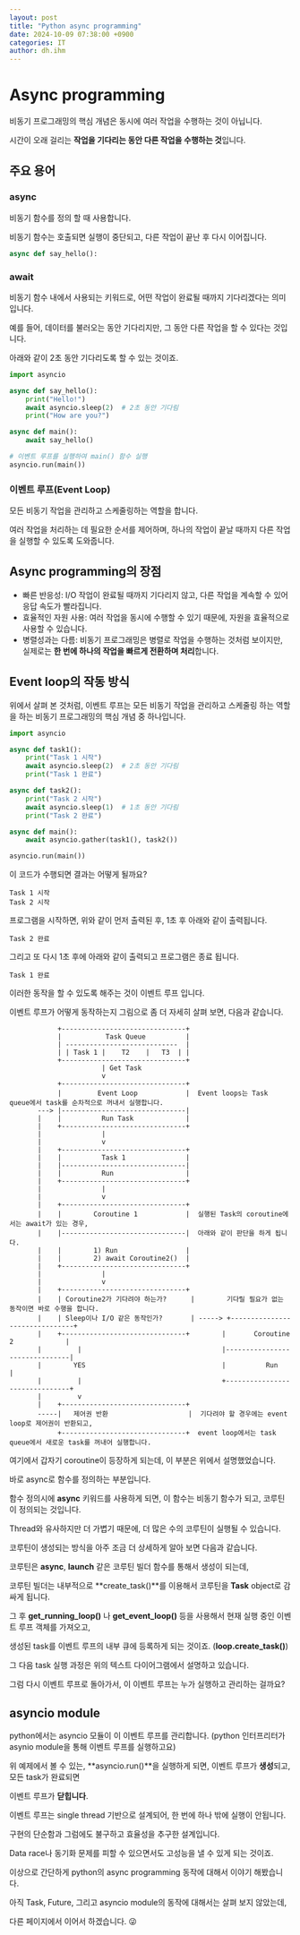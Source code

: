 ```yaml
---
layout: post
title: "Python async programming"
date: 2024-10-09 07:38:00 +0900
categories: IT
author: dh.ihm
---
```


# Async programming

비동기 프로그래밍의 핵심 개념은 동시에 여러 작업을 수행하는 것이 아닙니다. 

시간이 오래 걸리는 **작업을 기다리는 동안 다른 작업을 수행하는 것**입니다. 

## 주요 용어

### async
비동기 함수를 정의 할 때 사용합니다. 

비동기 함수는 호출되면 실행이 중단되고, 다른 작업이 끝난 후 다시 이어집니다.

```python
async def say_hello():
```

### await
비동기 함수 내에서 사용되는 키워드로, 어떤 작업이 완료될 때까지 기다리겠다는 의미입니다. 

예를 들어, 데이터를 불러오는 동안 기다리지만, 그 동안 다른 작업을 할 수 있다는 것입니다. 

아래와 같이 2초 동안 기다리도록 할 수 있는 것이죠. 
 
```python
import asyncio

async def say_hello():
    print("Hello!")
    await asyncio.sleep(2)  # 2초 동안 기다림
    print("How are you?")

async def main():
    await say_hello()

# 이벤트 루프를 실행하여 main() 함수 실행
asyncio.run(main())
```

### 이벤트 루프(Event Loop)
모든 비동기 작업을 관리하고 스케줄링하는 역할을 합니다. 

여러 작업을 처리하는 데 필요한 순서를 제어하며, 하나의 작업이 끝날 때까지 다른 작업을 실행할 수 있도록 도와줍니다.


## Async programming의 장점

- 빠른 반응성: I/O 작업이 완료될 때까지 기다리지 않고, 다른 작업을 계속할 수 있어 응답 속도가 빨라집니다.
- 효율적인 자원 사용: 여러 작업을 동시에 수행할 수 있기 때문에, 자원을 효율적으로 사용할 수 있습니다.
- 병렬성과는 다름: 비동기 프로그래밍은 병렬로 작업을 수행하는 것처럼 보이지만, 실제로는 **한 번에 하나의 작업을 빠르게 전환하며 처리**합니다.


## Event loop의 작동 방식
위에서 살펴 본 것처럼, 이벤트 루프는 모든 비동기 작업을 관리하고 스케줄링 하는 역할을 하는 비동기 프로그래밍의 핵심 개념 중 하나입니다. 

```python
import asyncio

async def task1():
    print("Task 1 시작")
    await asyncio.sleep(2)  # 2초 동안 기다림
    print("Task 1 완료")

async def task2():
    print("Task 2 시작")
    await asyncio.sleep(1)  # 1초 동안 기다림
    print("Task 2 완료")

async def main():
    await asyncio.gather(task1(), task2())

asyncio.run(main())
```

이 코드가 수행되면 결과는 어떻게 될까요?

```
Task 1 시작
Task 2 시작
```

프로그램을 시작하면, 위와 같이 먼저 출력된 후, 1초 후 아래와 같이 출력됩니다. 

```
Task 2 완료
```

그리고 또 다시 1초 후에 아래와 같이 출력되고 프로그램은 종료 됩니다. 

```
Task 1 완료
```

이러한 동작을 할 수 있도록 해주는 것이 이벤트 루프 입니다. 

이벤트 루프가 어떻게 동작하는지 그림으로 좀 더 자세히 살펴 보면, 다음과 같습니다. 

```
            +-------------------------------+
            |           Task Queue          |
            | ----------------------------  |
            | | Task 1 |    T2    |   T3  | |
            +-------------------------------+
                       | Get Task
                       v
            +-------------------------------+    
            |         Event Loop            |  Event loops는 Task queue에서 task를 순차적으로 꺼내서 실행합니다. 
       ---> |-------------------------------|
       |    |          Run Task             |
       |    +-------------------------------+
       |               |
       |               v
       |    +-------------------------------+
       |    |          Task 1               |
       |    |-------------------------------|
       |    |          Run                  |
       |    +-------------------------------+
       |               |
       |               v
       |    +-------------------------------+
       |    |        Coroutine 1            |  실행된 Task의 coroutine에서는 await가 있는 경우, 
       |    |-------------------------------|  아래와 같이 판단을 하게 됩니다. 
       |    |        1) Run                 |
       |    |        2) await Coroutine2()  |
       |    +-------------------------------+
       |               |
       |               v
       |    +-------------------------------+
       |    | Coroutine2가 기다려야 하는가?      |        기다릴 필요가 없는 동작이면 바로 수행을 합니다.
       |    | Sleep이나 I/O 같은 동작인가?       | -----> +-------------------------------+    
       |    +-------------------------------+        |       Coroutine 2             |
       |         |                                   |-------------------------------|                 
       |        YES                                  |          Run                  |
       |         |                                   +-------------------------------+
       |         v                   
       |    +-------------------------------+       
       -----|   제어권 반환                    |  기다려야 할 경우에는 event loop로 제어권이 반환되고,  
            +-------------------------------+  event loop에서는 task queue에서 새로운 task를 꺼내어 실행합니다.                                                                          
```

여기에서 갑자기 coroutine이 등장하게 되는데, 이 부분은 위에서 설명했었습니다. 

바로 async로 함수를 정의하는 부분입니다. 

함수 정의시에 **async** 키워드를 사용하게 되면, 이 함수는 비동기 함수가 되고, 코루틴이 정의되는 것입니다. 

Thread와 유사하지만 더 가볍기 때문에, 더 많은 수의 코루틴이 실행될 수 있습니다. 

코루틴이 생성되는 방식을 아주 조금 더 상세하게 알아 보면 다음과 같습니다.

코루틴은 **async**, **launch** 같은 코루틴 빌더 함수를 통해서 생성이 되는데, 

코루틴 빌더는 내부적으로 **create_task()**를 이용해서 코루틴을 **Task** object로 감싸게 됩니다. 

그 후 **get_running_loop()** 나 **get_event_loop()** 등을 사용해서 현재 실행 중인 이벤트 루프 객체를 가져오고, 

생성된 task를 이벤트 루프의 내부 큐에 등록하게 되는 것이죠. (**loop.create_task()**)

그 다음 task 실행 과정은 위의 텍스트 다이어그램에서 설명하고 있습니다. 


그럼 다시 이벤트 루프로 돌아가서, 이 이벤트 루프는 누가 실행하고 관리하는 걸까요?

## asyncio module

python에서는 asyncio 모듈이 이 이벤트 루프를 관리합니다. (python 인터프리터가 asynio module을 통해 이벤트 루프를 실행하고요)

위 예제에서 볼 수 있는, **asyncio.run()**을 실행하게 되면, 이벤트 루프가 **생성**되고, 모든 task가 완료되면

이벤트 루프가 **닫힙니다**. 

이벤트 루프는 single thread 기반으로 설계되어, 한 번에 하나 밖에 실행이 안됩니다. 

구현의 단순함과 그럼에도 불구하고 효율성을 추구한 설계입니다. 

Data race나 동기화 문제를 피할 수 있으면서도 고성능을 낼 수 있게 되는 것이죠. 


이상으로 간단하게 python의 async programming 동작에 대해서 이야기 해봤습니다. 

아직 Task, Future, 그리고 asyncio module의 동작에 대해서는 살펴 보지 않았는데, 

다른 페이지에서 이어서 하겠습니다. 😜

